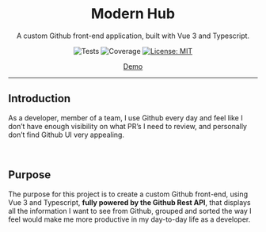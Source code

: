 <div align="center">

# Modern Hub

A custom Github front-end application, built with Vue 3 and Typescript.

![Tests](https://github.com/carlosdevpereira/modern-hub/actions/workflows/on-push-test-and-build.yml/badge.svg)
![Coverage](https://img.shields.io/codecov/c/github/carlosdevpereira/modern-hub?label=Coverage&token=RVK2A8T11L)
[![License: MIT](https://img.shields.io/badge/License-MIT-brightgreen)](https://opensource.org/licenses/MIT)

<a href="https://modern-hub.carlosdevpereira.com" target="_blank">Demo</a>

</div>

---

## Introduction

As a developer, member of a team, I use Github every day and feel like I don’t have enough visibility on what PR’s I need to review, and personally don’t find Github UI very appealing.

<br>

## Purpose

The purpose for this project is to create a custom Github front-end, using Vue 3 and Typescript, **fully powered by the Github Rest API**, that displays all the information I want to see from Github, grouped and sorted the way I feel would make me more productive in my day-to-day life as a developer.

<br>

##
